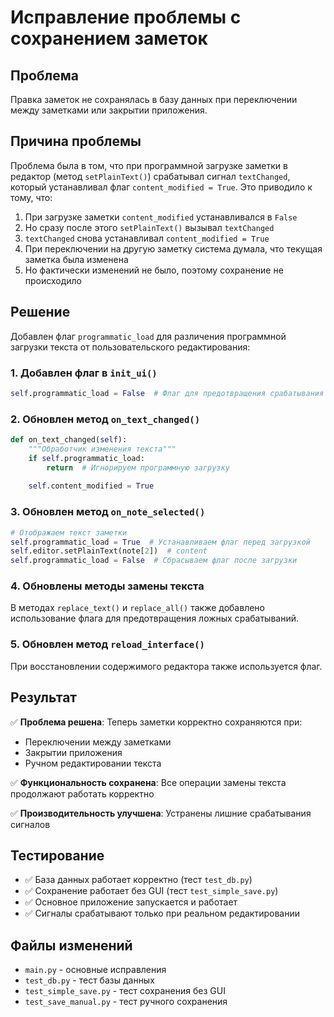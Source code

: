 # Исправление проблемы с сохранением заметок

## Проблема

Правка заметок не сохранялась в базу данных при переключении между заметками или закрытии приложения.

## Причина проблемы

Проблема была в том, что при программной загрузке заметки в редактор (метод `setPlainText()`) срабатывал сигнал `textChanged`, который устанавливал флаг `content_modified = True`. Это приводило к тому, что:

1. При загрузке заметки `content_modified` устанавливался в `False`
2. Но сразу после этого `setPlainText()` вызывал `textChanged`
3. `textChanged` снова устанавливал `content_modified = True`
4. При переключении на другую заметку система думала, что текущая заметка была изменена
5. Но фактически изменений не было, поэтому сохранение не происходило

## Решение

Добавлен флаг `programmatic_load` для различения программной загрузки текста от пользовательского редактирования:

### 1. Добавлен флаг в `init_ui()`
```python
self.programmatic_load = False  # Флаг для предотвращения срабатывания textChanged
```

### 2. Обновлен метод `on_text_changed()`
```python
def on_text_changed(self):
    """Обработчик изменения текста"""
    if self.programmatic_load:
        return  # Игнорируем программную загрузку
        
    self.content_modified = True
```

### 3. Обновлен метод `on_note_selected()`
```python
# Отображаем текст заметки
self.programmatic_load = True  # Устанавливаем флаг перед загрузкой
self.editor.setPlainText(note[2])  # content
self.programmatic_load = False  # Сбрасываем флаг после загрузки
```

### 4. Обновлены методы замены текста
В методах `replace_text()` и `replace_all()` также добавлено использование флага для предотвращения ложных срабатываний.

### 5. Обновлен метод `reload_interface()`
При восстановлении содержимого редактора также используется флаг.

## Результат

✅ **Проблема решена**: Теперь заметки корректно сохраняются при:
- Переключении между заметками
- Закрытии приложения
- Ручном редактировании текста

✅ **Функциональность сохранена**: Все операции замены текста продолжают работать корректно

✅ **Производительность улучшена**: Устранены лишние срабатывания сигналов

## Тестирование

- ✅ База данных работает корректно (тест `test_db.py`)
- ✅ Сохранение работает без GUI (тест `test_simple_save.py`)
- ✅ Основное приложение запускается и работает
- ✅ Сигналы срабатывают только при реальном редактировании

## Файлы изменений

- `main.py` - основные исправления
- `test_db.py` - тест базы данных
- `test_simple_save.py` - тест сохранения без GUI
- `test_save_manual.py` - тест ручного сохранения 